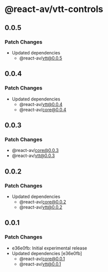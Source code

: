 # @react-av/vtt-controls

## 0.0.5

### Patch Changes

- Updated dependencies
  - @react-av/vtt@0.0.5

## 0.0.4

### Patch Changes

- Updated dependencies
  - @react-av/vtt@0.0.4
  - @react-av/core@0.0.4

## 0.0.3

### Patch Changes

- @react-av/core@0.0.3
- @react-av/vtt@0.0.3

## 0.0.2

### Patch Changes

- Updated dependencies
  - @react-av/core@0.0.2
  - @react-av/vtt@0.0.2

## 0.0.1

### Patch Changes

- e36e0fb: Initial experimental release
- Updated dependencies [e36e0fb]
  - @react-av/core@0.0.1
  - @react-av/vtt@0.0.1
